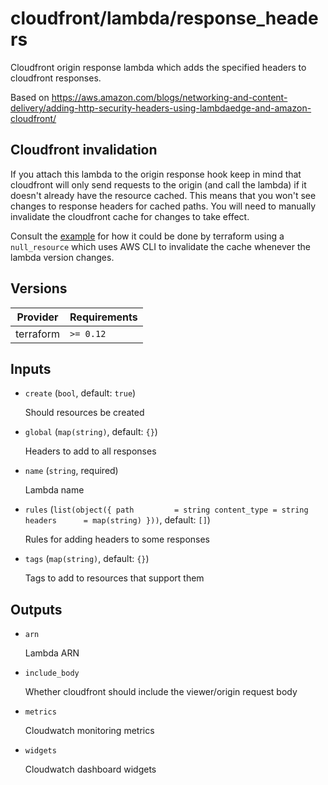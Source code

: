 # cloudfront/lambda/response_headers

Cloudfront origin response lambda which adds the specified headers to cloudfront responses.

Based on https://aws.amazon.com/blogs/networking-and-content-delivery/adding-http-security-headers-using-lambdaedge-and-amazon-cloudfront/

## Cloudfront invalidation

If you attach this lambda to the origin response hook keep in mind that cloudfront will only send requests to the origin (and call the lambda) if it doesn't already have the resource cached. This means that you won't see changes to response headers for cached paths. You will need to manually invalidate the cloudfront cache for changes to take effect.

Consult the [example](../../examples/response_headers) for how it could be done by terraform using a `null_resource` which uses AWS CLI to invalidate the cache whenever the lambda version changes.

<!-- bin/docs -->

## Versions

| Provider | Requirements |
|-|-|
| terraform | `>= 0.12` |

## Inputs

* `create` (`bool`, default: `true`)

    Should resources be created

* `global` (`map(string)`, default: `{}`)

    Headers to add to all responses

* `name` (`string`, required)

    Lambda name

* `rules` (`list(object({
    path         = string
    content_type = string
    headers      = map(string)
  }))`, default: `[]`)

    Rules for adding headers to some responses

* `tags` (`map(string)`, default: `{}`)

    Tags to add to resources that support them



## Outputs

* `arn`

    Lambda ARN

* `include_body`

    Whether cloudfront should include the viewer/origin request body

* `metrics`

    Cloudwatch monitoring metrics

* `widgets`

    Cloudwatch dashboard widgets
